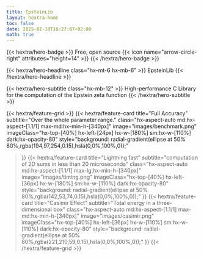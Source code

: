 ```yaml
---
title: EpsteinLib
layout: hextra-home
toc: false
date: 2025-02-10T16:27:07+02:00
math: true
---
```



{{< hextra/hero-badge >}}
  Free, open source {{< icon name="arrow-circle-right" attributes="height=14" >}}
{{< /hextra/hero-badge >}}


{{< hextra/hero-headline class="hx-mt-6 hx-mb-6" >}}
  EpsteinLib
{{< /hextra/hero-headline >}}

{{< hextra/hero-subtitle class="hx-mb-12" >}}
  High-performance C Library for the computation of the Epstein zeta function
{{< /hextra/hero-subtitle >}}


<div class="hx-mt-6"></div>


{{< hextra/feature-grid >}}
  {{< hextra/feature-card
    title="Full Accuracy"
    subtitle="Over the whole parameter range."
    class="hx-aspect-auto md:hx-aspect-[1.1/1] max-md:hx-min-h-[340px]"
    image="images/benchmark.png"
    imageClass="hx-top-[40%] hx-left-[24px] hx-w-[180%] sm:hx-w-[110%] dark:hx-opacity-80"
    style="background: radial-gradient(ellipse at 50% 80%,rgba(194,97,254,0.15),hsla(0,0%,100%,0));"
  >}}
  {{< hextra/feature-card
    title="Lightning fast"
    subtitle="computation of 2D sums in less than $20$ microseconds"
    class="hx-aspect-auto md:hx-aspect-[1.1/1] max-lg:hx-min-h-[340px]"
    image="images/timing.png"
    imageClass="hx-top-[40%] hx-left-[36px] hx-w-[180%] sm:hx-w-[110%] dark:hx-opacity-80"
    style="background: radial-gradient(ellipse at 50% 80%,rgba(142,53,74,0.15),hsla(0,0%,100%,0));"
  >}}
  {{< hextra/feature-card
    title="Casimir Effect"
    subtitle="Total energy in a three-dimensional box"
    class="hx-aspect-auto md:hx-aspect-[1.1/1] max-md:hx-min-h-[340px]"
    image="images/casimir.png"
    imageClass="hx-top-[40%] hx-left-[36px] hx-w-[110%] sm:hx-w-[110%] dark:hx-opacity-80"
    style="background: radial-gradient(ellipse at 50% 80%,rgba(221,210,59,0.15),hsla(0,0%,100%,0));"
  >}}
{{< /hextra/feature-grid >}}
